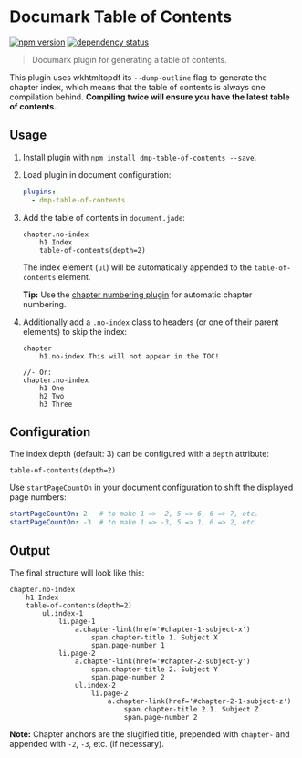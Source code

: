 # Documark Table of Contents

[![npm version](https://badge.fury.io/js/dmp-table-of-contents.svg)](http://badge.fury.io/js/dmp-table-of-contents)
[![dependency status](https://david-dm.org/documark/dmp-table-of-contents.svg)](https://david-dm.org/documark/dmp-table-of-contents)

> Documark plugin for generating a table of contents.

This plugin uses wkhtmltopdf its `--dump-outline` flag to generate the chapter index,
which means that the table of contents is always one compilation behind.
__Compiling twice will ensure you have the latest table of contents.__

## Usage

1. Install plugin with `npm install dmp-table-of-contents --save`.

2. Load plugin in document configuration:

	```yaml
	plugins:
	  - dmp-table-of-contents
	```

3. Add the table of contents in `document.jade`:

	```jade
	chapter.no-index
		h1 Index
		table-of-contents(depth=2)
	```

	The index element (`ul`) will be automatically appended to the `table-of-contents` element.

	__Tip:__ Use the [chapter numbering plugin][dmp-chapter-numbering] for automatic chapter numbering.

4. Additionally add a `.no-index` class to headers (or one of their parent elements) to skip the index:

	```jade
	chapter
		h1.no-index This will not appear in the TOC!

	//- Or:
	chapter.no-index
		h1 One
		h2 Two
		h3 Three
	```

## Configuration

The index depth (default: 3) can be configured with a `depth` attribute:

```jade
table-of-contents(depth=2)
```

Use `startPageCountOn` in your document configuration to shift the displayed page numbers:

```yaml
startPageCountOn: 2   # to make 1 =>  2, 5 => 6, 6 => 7, etc.
startPageCountOn: -3  # to make 1 => -3, 5 => 1, 6 => 2, etc.
```

## Output

The final structure will look like this:

```jade
chapter.no-index
	h1 Index
	table-of-contents(depth=2)
		ul.index-1
			li.page-1
				a.chapter-link(href='#chapter-1-subject-x')
					span.chapter-title 1. Subject X
					span.page-number 1
			li.page-2
				a.chapter-link(href='#chapter-2-subject-y')
					span.chapter-title 2. Subject Y
					span.page-number 2
				ul.index-2
					li.page-2
						a.chapter-link(href='#chapter-2-1-subject-z')
							span.chapter-title 2.1. Subject Z
							span.page-number 2
```

__Note:__ Chapter anchors are the slugified title, prepended with `chapter-` and appended with `-2`, `-3`, etc. (if necessary).

[dmp-chapter-numbering]: https://www.npmjs.com/package/dmp-chapter-numbering
[zeptojs]: http://zeptojs.com/
[jquery]: http://jquery.com/
